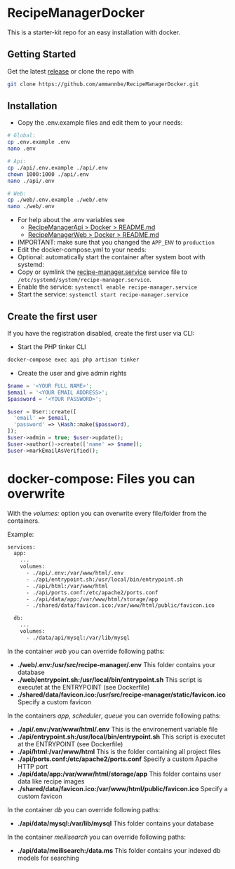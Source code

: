 # RecipeManagerDocker

This is a starter-kit repo for an easy installation with docker.

## Getting Started

Get the latest [release](https://github.com/ammannbe/RecipeManagerDocker) or clone the repo with

```bash
git clone https://github.com/ammannbe/RecipeManagerDocker.git
```

## Installation

- Copy the .env.example files and edit them to your needs:

```bash
# Global:
cp .env.example .env
nano .env

# Api:
cp ./api/.env.example ./api/.env
chown 1000:1000 ./api/.env
nano ./api/.env

# Web:
cp ./web/.env.example ./web/.env
nano ./web/.env
```

- For help about the .env variables see
  - [RecipeManagerApi > Docker > README.md](https://github.com/ammannbe/RecipeManagerApi/blob/8.x/storage/docker/README.md)
  - [RecipeManagerWeb > Docker > README.md](https://github.com/ammannbe/RecipeManagerWeb/blob/8.x/storage/docker/README.md)
- IMPORTANT: make sure that you changed the `APP_ENV` to `production`
- Edit the docker-compose.yml to your needs:
- Optional: automatically start the container after system boot with systemd:
- Copy or symlink the [recipe-manager.service](recipe-manager.service) service file to `/etc/systemd/system/recipe-manager.service`.
- Enable the service: `systemctl enable recipe-manager.service`
- Start the service: `systemctl start recipe-manager.service`

## Create the first user

If you have the registration disabled, create the first user via CLI:

- Start the PHP tinker CLI

```bash
docker-compose exec api php artisan tinker
```

- Create the user and give admin rights

```php
$name = '<YOUR FULL NAME>';
$email = '<YOUR EMAIL ADDRESS>';
$password = '<YOUR PASSWORD>';

$user = User::create([
  'email' => $email,
  'password' => \Hash::make($password),
]);
$user->admin = true; $user->update();
$user->author()->create(['name' => $name]);
$user->markEmailAsVerified();
```

# docker-compose: Files you can overwrite

With the _volumes:_ option you can overwrite every file/folder from the containers.

Example:

```bash
services:
  app:
    ...
    volumes:
      - ./api/.env:/var/www/html/.env
      - ./api/entrypoint.sh:/usr/local/bin/entrypoint.sh
      - ./api/html:/var/www/html
      - ./api/ports.conf:/etc/apache2/ports.conf
      - ./api/data/app:/var/www/html/storage/app
      - ./shared/data/favicon.ico:/var/www/html/public/favicon.ico

  db:
    ...
    volumes:
      - ./data/api/mysql:/var/lib/mysql
```

In the container _web_ you can override following paths:

- **./web/.env:/usr/src/recipe-manager/.env** This folder contains your database
- **./web/entrypoint.sh:/usr/local/bin/entrypoint.sh** This script is executet at the ENTRYPOINT (see Dockerfile)
- **./shared/data/favicon.ico:/usr/src/recipe-manager/static/favicon.ico** Specify a custom favicon

In the containers _app_, _scheduler_, _queue_ you can override following paths:

- **./api/.env:/var/www/html/.env** This is the environement variable file
- **./api/entrypoint.sh:/usr/local/bin/entrypoint.sh** This script is executet at the ENTRYPOINT (see Dockerfile)
- **./api/html:/var/www/html** This is the folder containing all project files
- **./api/ports.conf:/etc/apache2/ports.conf** Specify a custom Apache HTTP port
- **./api/data/app:/var/www/html/storage/app** This folder contains user data like recipe images
- **./shared/data/favicon.ico:/var/www/html/public/favicon.ico** Specify a custom favicon

In the container _db_ you can override following paths:

- **./api/data/mysql:/var/lib/mysql** This folder contains your database

In the container _meilisearch_ you can override following paths:

- **./api/data/meilisearch:/data.ms** This folder contains your indexed db models for searching
